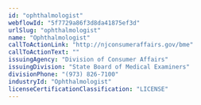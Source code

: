 ```yaml
---
id: "ophthalmologist"
webflowId: "5f7729a86f3d8da41875ef3d"
urlSlug: "ophthalmologist"
name: "Ophthalmologist"
callToActionLink: "http://njconsumeraffairs.gov/bme"
callToActionText: ""
issuingAgency: "Division of Consumer Affairs"
issuingDivision: "State Board of Medical Examiners"
divisionPhone: "(973) 826-7100"
industryId: "Ophthalmologist"
licenseCertificationClassification: "LICENSE"
---
```

